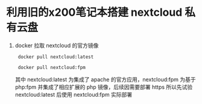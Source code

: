 # 利用旧的x200笔记本搭建 nextcloud 私有云盘
1. docker 拉取 nextcloud 的官方镜像

        docker pull nextcloud:latest

        docker pull nextcloud:fpm

    其中 nextcloud:latest 为集成了 apache 的官方应用，nextcloud:fpm 为基于 php:fpm 并集成了相应扩展的 php 镜像，后续因需要部署 https 所以先试验 nextcloud:latest 后使用 nextcloud:fpm 实际部署
